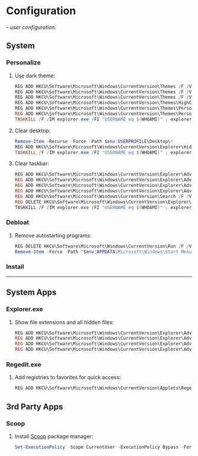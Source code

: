 # Configuration

*- user configuration.*

## System

### Personalize

1. Use dark theme:
    ```ps1
    REG ADD HKCU\Software\Microsoft\Windows\CurrentVersion\Themes /F /V CurrentTheme /T REG_SZ /D "$env:SystemRoot\resources\Themes\aero.theme"
    REG ADD HKCU\Software\Microsoft\Windows\CurrentVersion\Themes /F /V LastHighContrastTheme /T REG_EXPAND_SZ /D '%SystemRoot%\resources\Ease of Access Themes\hcblack.theme'
    REG ADD HKCU\Software\Microsoft\Windows\CurrentVersion\Themes /F /V ThemeMRU /T REG_SZ /D "$env:SystemRoot\resources\Themes\dark.theme;"
    REG ADD HKCU\Software\Microsoft\Windows\CurrentVersion\Themes\HighContrast /F /V 'Pre-High Contrast Scheme' /T REG_SZ /D "$env:SystemRoot\resources\Themes\aero.theme"
    REG ADD HKCU\Software\Microsoft\Windows\CurrentVersion\Themes\Personalize /F /V AppsUseLightTheme /T REG_DWORD /D 0
    REG ADD HKCU\Software\Microsoft\Windows\CurrentVersion\Themes\Personalize /F /V SystemUsesLightTheme /T REG_DWORD /D 0
    TASKKILL /F /IM explorer.exe /FI "USERNAME eq $(WHOAMI)" ; explorer.exe
    ```
2. Clear desktop:
    ```ps1
    Remove-Item -Recurse -Force -Path $env:USERPROFILE\Desktop\*
    REG ADD HKCU\Software\Microsoft\Windows\CurrentVersion\Explorer\HideDesktopIcons\NewStartPanel /F /V '{645FF040-5081-101B-9F08-00AA002F954E}' /T REG_DWORD /D 1
    TASKKILL /F /IM explorer.exe /FI "USERNAME eq $(WHOAMI)" ; explorer.exe
    ```
3. Clear taskbar:
    ```ps1
    REG ADD HKCU\Software\Microsoft\Windows\CurrentVersion\Explorer\Advanced /F /V TaskbarAl /T REG_DWORD /D 0
    REG ADD HKCU\Software\Microsoft\Windows\CurrentVersion\Explorer\Advanced /F /V TaskbarDa /T REG_DWORD /D 0
    REG ADD HKCU\Software\Microsoft\Windows\CurrentVersion\Explorer\Advanced /F /V ShowTaskViewButton /T REG_DWORD /D 0
    REG ADD HKCU\Software\Microsoft\Windows\CurrentVersion\Explorer\Advanced /F /V TaskbarMn /T REG_DWORD /D 0
    REG ADD HKCU\Software\Microsoft\Windows\CurrentVersion\Search /F /V SearchboxTaskbarMode /T REG_DWORD /D 0
    REG DELETE HKCU\Software\Microsoft\Windows\CurrentVersion\Explorer\Taskband /F /VA
    TASKKILL /F /IM explorer.exe /FI "USERNAME eq $(WHOAMI)" ; explorer.exe
    ```

### Debloat

1. Remove autostarting programs:
    ```ps1
    REG DELETE HKCU\Software\Microsoft\Windows\CurrentVersion\Run /F /VA
    Remove-Item -Force -Path "$env:APPDATA\Microsoft\Windows\Start Menu\Programs\Startup\*"
    ```

### Install

---

## System Apps

### Explorer.exe

1. Show file extensions and all hidden files:
    ```ps1
    REG ADD HKCU\Software\Microsoft\Windows\CurrentVersion\Explorer\Advanced /F /V Hidden /T REG_DWORD /D 1
    REG ADD HKCU\Software\Microsoft\Windows\CurrentVersion\Explorer\Advanced /F /V HideFileExt /T REG_DWORD /D 0
    REG ADD HKCU\Software\Microsoft\Windows\CurrentVersion\Explorer\Advanced /F /V ShowSuperHidden /T REG_DWORD /D 1
    REG ADD HKCU\Software\Microsoft\Windows\CurrentVersion\Explorer\Advanced /F /V UseCompactMode /T REG_DWORD /D 1
    ```

### Regedit.exe

1. Add registries to favorites for quick access:
    ```ps1
    REG ADD HKCU\Software\Microsoft\Windows\CurrentVersion\Applets\Regedit\Favorites /F /V Run /T REG_SZ /D Computer\HKEY_CURRENT_USER\Software\Microsoft\Windows\CurrentVersion\Run
    ```

## 3rd Party Apps

### Scoop

1. Install [Scoop](https://scoop.sh) package manager:
    ```ps1
    Set-ExecutionPolicy -Scope CurrentUser -ExecutionPolicy Bypass -Force ; Invoke-WebRequest -UseBasicParsing get.scoop.sh | Invoke-Expression
    ```
